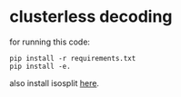# clusterless decoding

for running this code:
```
pip install -r requirements.txt
pip install -e.
```
also install isosplit [here](https://github.com/cwindolf/isosplit).
